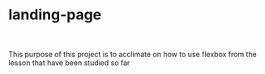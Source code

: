 # landing-page
<br>
<br>
This purpose of this project is to acclimate on how to use flexbox from the lesson that have been studied so far